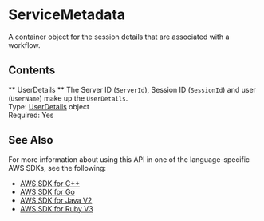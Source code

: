 # ServiceMetadata<a name="API_ServiceMetadata"></a>

A container object for the session details that are associated with a workflow\.

## Contents<a name="API_ServiceMetadata_Contents"></a>

 ** UserDetails **   <a name="TransferFamily-Type-ServiceMetadata-UserDetails"></a>
The Server ID \(`ServerId`\), Session ID \(`SessionId`\) and user \(`UserName`\) make up the `UserDetails`\.  
Type: [UserDetails](API_UserDetails.md) object  
Required: Yes

## See Also<a name="API_ServiceMetadata_SeeAlso"></a>

For more information about using this API in one of the language\-specific AWS SDKs, see the following:
+  [AWS SDK for C\+\+](https://docs.aws.amazon.com/goto/SdkForCpp/transfer-2018-11-05/ServiceMetadata) 
+  [AWS SDK for Go](https://docs.aws.amazon.com/goto/SdkForGoV1/transfer-2018-11-05/ServiceMetadata) 
+  [AWS SDK for Java V2](https://docs.aws.amazon.com/goto/SdkForJavaV2/transfer-2018-11-05/ServiceMetadata) 
+  [AWS SDK for Ruby V3](https://docs.aws.amazon.com/goto/SdkForRubyV3/transfer-2018-11-05/ServiceMetadata) 